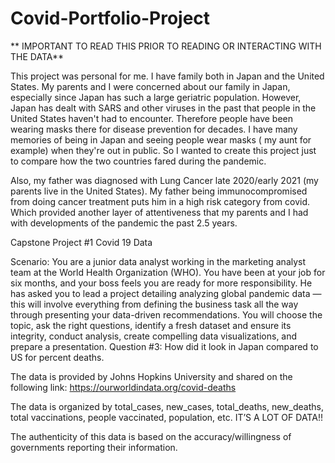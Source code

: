 # Covid-Portfolio-Project
 ** IMPORTANT TO READ THIS PRIOR TO READING OR INTERACTING WITH THE DATA**
 
 This project was personal for me. I have family both in Japan and the United States. My parents and I were concerned about our family in Japan, especially since Japan has such a large geriatric population. However, Japan has dealt with SARS and other viruses in the past that people in the United States haven't had to encounter. Therefore people have been wearing masks there for disease prevention for decades. I have many memories of being in Japan and seeing people wear masks ( my aunt for example) when they're out in public. So I wanted to create this project just to compare how the two countries fared during the pandemic.
 
 Also, my father was diagnosed with Lung Cancer late 2020/early 2021 (my parents live in the United States). My father being immunocompromised from doing cancer treatment puts him in a high risk category from covid. Which provided another layer of attentiveness that my parents and I had with developments of the pandemic the past 2.5 years.
 
 
Capstone Project #1 Covid 19 Data

Scenario:
You are a junior data analyst working in the marketing analyst team at the World Health Organization (WHO). You have been at your job for six months, and your boss feels you are ready for more responsibility. He has asked you to lead a project detailing analyzing global pandemic data — this will involve everything from defining the business task all the way through presenting your data-driven recommendations. You will choose the topic, ask the right questions, identify a fresh dataset and ensure its integrity, conduct analysis, create compelling data visualizations, and prepare a presentation.
Question #3: How did it look in Japan compared to US for percent deaths.

The data is provided by Johns Hopkins University and shared on the following link: https://ourworldindata.org/covid-deaths

The data is organized by total_cases, new_cases, total_deaths, new_deaths, total vaccinations, people vaccinated, population, etc. IT’S A LOT OF DATA!! 

The authenticity of this data is based on the accuracy/willingness of governments reporting their information. 
